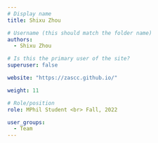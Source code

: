 ```yaml
---
# Display name
title: Shixu Zhou

# Username (this should match the folder name)
authors:
  - Shixu Zhou

# Is this the primary user of the site?
superuser: false

website: "https://zascc.github.io/"

weight: 11

# Role/position
role: MPhil Student <br> Fall, 2022

user_groups:
  - Team
---
```

